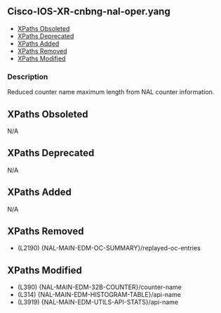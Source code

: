 ## Cisco-IOS-XR-cnbng-nal-oper.yang

- [XPaths Obsoleted](#xpaths-obsoleted)
- [XPaths Deprecated](#xpaths-deprecated)
- [XPaths Added](#xpaths-added)
- [XPaths Removed](#xpaths-removed)
- [XPaths Modified](#xpaths-modified)

### Description

Reduced counter name maximum length from NAL counter information.

## XPaths Obsoleted

N/A

## XPaths Deprecated

N/A

## XPaths Added

N/A

## XPaths Removed

- (L2190)	{NAL-MAIN-EDM-OC-SUMMARY}/replayed-oc-entries

## XPaths Modified

- (L390)	{NAL-MAIN-EDM-32B-COUNTER}/counter-name
- (L314)	{NAL-MAIN-EDM-HISTOGRAM-TABLE}/api-name
- (L3919)	{NAL-MAIN-EDM-UTILS-API-STATS}/api-name

